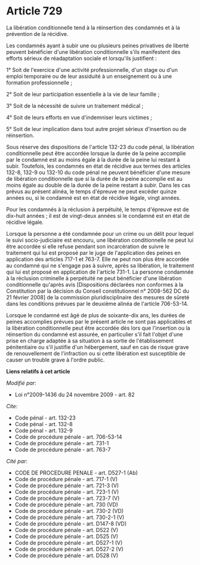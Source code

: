 # Article 729

La libération conditionnelle tend à la réinsertion des condamnés et à la prévention de la récidive. 

Les condamnés ayant à subir une ou plusieurs peines privatives de liberté peuvent bénéficier d'une libération conditionnelle
s'ils manifestent des efforts sérieux de réadaptation sociale et lorsqu'ils justifient : 

1° Soit de l'exercice d'une activité professionnelle, d'un stage ou d'un emploi temporaire ou de leur assiduité à un
enseignement ou à une formation professionnelle ; 

2° Soit de leur participation essentielle à la vie de leur famille ; 

3° Soit de la nécessité de suivre un traitement médical ; 

4° Soit de leurs efforts en vue d'indemniser leurs victimes ; 

5° Soit de leur implication dans tout autre projet sérieux d'insertion ou de réinsertion. 

Sous réserve des dispositions de l'article 132-23 du code pénal, la libération conditionnelle peut être accordée lorsque la
durée de la peine accomplie par le condamné est au moins égale à la durée de la peine lui restant à subir. Toutefois, les
condamnés en état de récidive aux termes des articles 132-8, 132-9 ou 132-10 du code pénal ne peuvent bénéficier d'une mesure
de libération conditionnelle que si la durée de la peine accomplie est au moins égale au double de la durée de la peine
restant à subir. Dans les cas prévus au présent alinéa, le temps d'épreuve ne peut excéder quinze années ou, si le condamné
est en état de récidive légale, vingt années. 

Pour les condamnés à la réclusion à perpétuité, le temps d'épreuve est de dix-huit années ; il est de vingt-deux années si le
condamné est en état de récidive légale. 

Lorsque la personne a été condamnée pour un crime ou un délit pour lequel le suivi socio-judiciaire est encouru, une
libération conditionnelle ne peut lui être accordée si elle refuse pendant son incarcération de suivre le traitement qui lui
est proposé par le juge de l'application des peines en application des articles 717-1 et 763-7. Elle ne peut non plus être
accordée au condamné qui ne s'engage pas à suivre, après sa libération, le traitement qui lui est proposé en application de
l'article 731-1. La personne condamnée à la réclusion criminelle à perpétuité ne peut bénéficier d'une libération
conditionnelle qu'après avis [Dispositions déclarées non conformes à la Constitution par la décision du Conseil
constitutionnel n° 2008-562 DC du 21 février 2008] de la commission pluridisciplinaire des mesures de sûreté dans les
conditions prévues par le deuxième alinéa de l'article 706-53-14.

Lorsque le condamné est âgé de plus de soixante-dix ans, les durées de peines accomplies prévues par le présent article ne
sont pas applicables et la libération conditionnelle peut être accordée dès lors que l'insertion ou la réinsertion du
condamné est assurée, en particulier s'il fait l'objet d'une prise en charge adaptée à sa situation à sa sortie de
l'établissement pénitentiaire ou s'il justifie d'un hébergement, sauf en cas de risque grave de renouvellement de
l'infraction ou si cette libération est susceptible de causer un trouble grave à l'ordre public.

**Liens relatifs à cet article**

_Modifié par_:

  - Loi n°2009-1436 du 24 novembre 2009 - art. 82

_Cite_:

  - Code pénal - art. 132-23
  - Code pénal - art. 132-8
  - Code pénal - art. 132-9
  - Code de procédure pénale - art. 706-53-14
  - Code de procédure pénale - art. 731-1
  - Code de procédure pénale - art. 763-7

_Cité par_:

  - CODE DE PROCEDURE PENALE - art. D527-1 (Ab)
  - Code de procédure pénale - art. 717-1 (V)
  - Code de procédure pénale - art. 721-3 (V)
  - Code de procédure pénale - art. 723-1 (V)
  - Code de procédure pénale - art. 723-7 (V)
  - Code de procédure pénale - art. 730 (VD)
  - Code de procédure pénale - art. 730-2 (VD)
  - Code de procédure pénale - art. 730-2-1 (V)
  - Code de procédure pénale - art. D147-8 (VD)
  - Code de procédure pénale - art. D522 (V)
  - Code de procédure pénale - art. D525 (V)
  - Code de procédure pénale - art. D527-1 (V)
  - Code de procédure pénale - art. D527-2 (V)
  - Code de procédure pénale - art. D528 (V)
